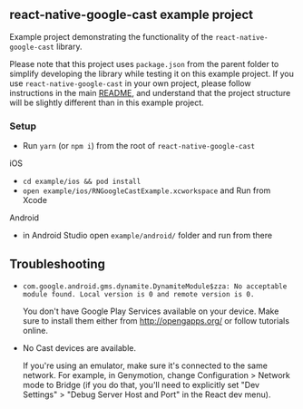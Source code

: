## react-native-google-cast example project

Example project demonstrating the functionality of the `react-native-google-cast` library.

Please note that this project uses `package.json` from the parent folder to simplify developing the library while testing it on this example project. If you use `react-native-google-cast` in your own project, please follow instructions in the main [README](../README.md), and understand that the project structure will be slightly different than in this example project.

### Setup

- Run `yarn` (or `npm i`) from the root of `react-native-google-cast`

iOS

- `cd example/ios && pod install`
- `open example/ios/RNGoogleCastExample.xcworkspace` and Run from Xcode

Android

- in Android Studio open `example/android/` folder and run from there

## Troubleshooting

- `com.google.android.gms.dynamite.DynamiteModule$zza: No acceptable module found. Local version is 0 and remote version is 0.`

  You don't have Google Play Services available on your device. Make sure to install them either from http://opengapps.org/ or follow tutorials online.

- No Cast devices are available.

  If you're using an emulator, make sure it's connected to the same network. For example, in Genymotion, change Configuration > Network mode to Bridge (if you do that, you'll need to explicitly set "Dev Settings" > "Debug Server Host and Port" in the React dev menu).
